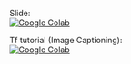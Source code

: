 Slide:<br/>
[![Google Colab](https://badgen.net/badge/Open/slide/yellow)](https://docs.google.com/presentation/d/16jlmoxQ9xzwyEcNYLi5LzZc8wdgbZa1MHyWpwwMfJyc/edit?usp=sharing)

Tf tutorial (Image Captioning):<br/>
[![Google Colab](https://badgen.net/badge/try/tutorial/yellow)](https://www.tensorflow.org/tutorials/text/image_captioning)

